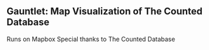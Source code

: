 ## Gauntlet: Map Visualization of The Counted Database
Runs on Mapbox
Special thanks to The Counted Database
